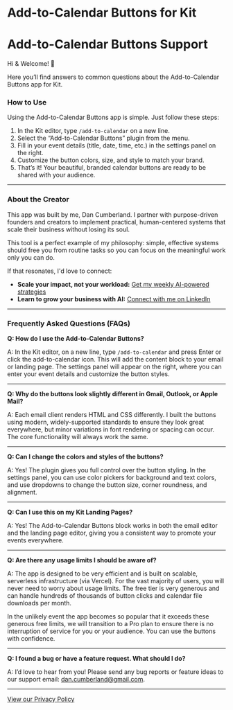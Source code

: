 # Add-to-Calendar Buttons for Kit

# Add-to-Calendar Buttons Support

Hi & Welcome! 👋

Here you’ll find answers to common questions about the Add-to-Calendar Buttons app for Kit.

### How to Use

Using the Add-to-Calendar Buttons app is simple. Just follow these steps:

1. In the Kit editor, type `/add-to-calendar` on a new line.
2. Select the “Add-to-Calendar Buttons” plugin from the menu.
3. Fill in your event details (title, date, time, etc.) in the settings panel on the right.
4. Customize the button colors, size, and style to match your brand.
5. That’s it! Your beautiful, branded calendar buttons are ready to be shared with your audience.

---

### About the Creator

This app was built by me, Dan Cumberland. I partner with purpose-driven founders and creators to implement practical, human-centered systems that scale their business without losing its soul.

This tool is a perfect example of my philosophy: simple, effective systems should free you from routine tasks so you can focus on the meaningful work only you can do.

If that resonates, I'd love to connect:

*   **Scale your impact, not your workload:** [Get my weekly AI-powered strategies](https://newsletter.themeaningmovement.com/)
*   **Learn to grow your business with AI:** [Connect with me on LinkedIn](https://www.linkedin.com/in/dancumberland/)

---

### Frequently Asked Questions (FAQs)

**Q: How do I use the Add-to-Calendar Buttons?**

A: In the Kit editor, on a new line, type `/add-to-calendar` and press Enter or click the add-to-calendar icon. This will add the content block to your email or landing page. The settings panel will appear on the right, where you can enter your event details and customize the button styles.

---

**Q: Why do the buttons look slightly different in Gmail, Outlook, or Apple Mail?**

A: Each email client renders HTML and CSS differently. I built the buttons using modern, widely-supported standards to ensure they look great everywhere, but minor variations in font rendering or spacing can occur. The core functionality will always work the same.

---

**Q: Can I change the colors and styles of the buttons?**

A: Yes! The plugin gives you full control over the button styling. In the settings panel, you can use color pickers for background and text colors, and use dropdowns to change the button size, corner roundness, and alignment.

---

**Q: Can I use this on my Kit Landing Pages?**

A: Yes! The Add-to-Calendar Buttons block works in both the email editor and the landing page editor, giving you a consistent way to promote your events everywhere.

---

**Q: Are there any usage limits I should be aware of?**

A: The app is designed to be very efficient and is built on scalable, serverless infrastructure (via Vercel). For the vast majority of users, you will never need to worry about usage limits. The free tier is very generous and can handle hundreds of thousands of button clicks and calendar file downloads per month.

In the unlikely event the app becomes so popular that it exceeds these generous free limits, we will transition to a Pro plan to ensure there is no interruption of service for you or your audience. You can use the buttons with confidence.

---

**Q: I found a bug or have a feature request. What should I do?**

A: I’d love to hear from you! Please send any bug reports or feature ideas to our support email: dan.cumberland@gmail.com.

---

[View our Privacy Policy](https://www.notion.so/Privacy-Policy-for-Add-to-Calendar-Buttons-22e661e6f7e7804da704f68d970ad652?pvs=21)
